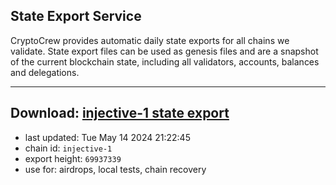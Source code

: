 ## State Export Service
CryptoCrew provides automatic daily state exports for all chains we validate. State export files can be used as genesis files and are a snapshot of the current blockchain state, including all validators, accounts, balances and delegations.

---
**Download: [injective-1 state export](https://dl-eu2.ccvalidators.com/SERVICE/injective/injective-1_export_69937339.json)**
---

- last updated: Tue May 14 2024 21:22:45
- chain id: `injective-1`
- export height: `69937339`
- use for: airdrops, local tests, chain recovery

